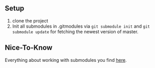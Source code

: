 ## Setup
1. clone the project
2. Init all submodules in .gitmodules via `git submodule init` and `git submodule update` for fetching the newest version of master.


## Nice-To-Know

Everything about working with submodules you find [here](https://git-scm.com/book/de/v2/Git-Tools-Submodule).